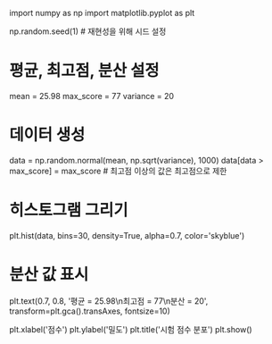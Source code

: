import numpy as np
import matplotlib.pyplot as plt

np.random.seed(1)  # 재현성을 위해 시드 설정

# 평균, 최고점, 분산 설정
mean = 25.98
max_score = 77
variance = 20

# 데이터 생성
data = np.random.normal(mean, np.sqrt(variance), 1000)
data[data > max_score] = max_score  # 최고점 이상의 값은 최고점으로 제한

# 히스토그램 그리기
plt.hist(data, bins=30, density=True, alpha=0.7, color='skyblue')

# 분산 값 표시
plt.text(0.7, 0.8, '평균 = 25.98\n최고점 = 77\n분산 = 20', transform=plt.gca().transAxes, fontsize=10)

plt.xlabel('점수')
plt.ylabel('밀도')
plt.title('시험 점수 분포')
plt.show()

